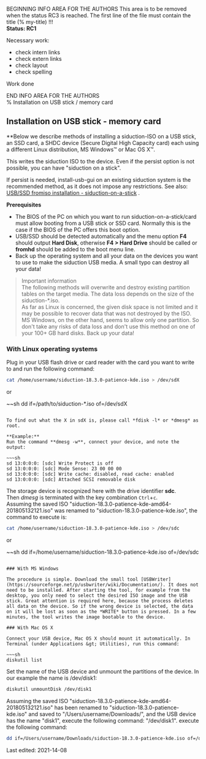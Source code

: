 BEGINNING   INFO AREA FOR THE AUTHORS
This area is to be removed when the status RC3 is reached. The first line of the file must contain the title (% my-title) !!!  
**Status: RC1**

Necessary work:

+ check intern links  
+ check extern links  
+ check layout  
+ check spelling  

Work done


END   INFO AREA FOR THE AUTHORS  
% Installation on USB stick / memory card

## Installation on USB stick - memory card

**Below we describe methods of installing a siduction-ISO on a USB stick, an SSD card, a SHDC device (Secure Digital High Capacity card) each using a different Linux distribution, MS Windows&#8482; or Mac OS X&#8482;.

This writes the siduction ISO to the device. Even if the persist option is not possible, you can have "siduction on a stick".

If persist is needed, install-usb-gui on an existing siduction system is the recommended method, as it does not impose any restrictions. See also: [USB/SSD fromiso installation - siduction-on-a-stick](0302-hd-ins-fromiso_en.md#fromiso) .

**Prerequisites**

+ The BIOS of the PC on which you want to run siduction-on-a-stick/card must allow booting from a USB stick or SSD card. Normally this is the case if the BIOS of the PC offers this boot option.
+ USB/SSD should be detected automatically and the menu option **F4** should output **Hard Disk**, otherwise **F4 > Hard Drive** should be called or **fromhd** should be added to the boot menu line.
+ Back up the operating system and all your data on the devices you want to use to make the siduction USB media. A small typo can destroy all your data!

> Important information  
> The following methods will overwrite and destroy existing partition tables on the target media. The data loss depends on the size of the siduction-*.iso.  
> As far as Linux is concerned, the given disk space is not limited and it may be possible to recover data that was not destroyed by the ISO.  
> MS Windows, on the other hand, seems to allow only one partition. So don't take any risks of data loss and don't use this method on one of your 100+ GB hard disks. Back up your data!

### With Linux operating systems

Plug in your USB flash drive or card reader with the card you want to write to and run the following command:

~~~sh
cat /home/username/siduction-18.3.0-patience-kde.iso > /dev/sdX
~~~

or

~~sh
dd if=/path/to/siduction-*.iso of=/dev/sdX
~~~

To find out what the X in sdX is, please call *fdisk -l* or *dmesg* as root.

**Example:**  
Run the command **dmesg -w**, connect your device, and note the output:

~~~sh
sd 13:0:0:0: [sdc] Write Protect is off
sd 13:0:0:0: [sdc] Mode Sense: 23 00 00 00
sd 13:0:0:0: [sdc] Write cache: disabled, read cache: enabled
sd 13:0:0:0: [sdc] Attached SCSI removable disk
~~~

The storage device is recognized here with the drive identifier **sdc**.  
Then *dmesg* is terminated with the key combination `Ctrl`+`c`.  
Assuming the saved ISO "siduction-18.3.0-patience-kde-amd64-201805132121.iso" was renamed to "siduction-18.3.0-patience-kde.iso", the command to execute is:

~~~sh
cat /home/username/siduction-18.3.0-patience-kde.iso > /dev/sdc
~~~

or

~~sh
dd if=/home/username/siduction-18.3.0-patience-kde.iso of=/dev/sdc
~~~

### With MS Windows

The procedure is simple. Download the small tool [USBWriter](https://sourceforge.net/p/usbwriter/wiki/Documentation/). It does not need to be installed. After starting the tool, for example from the desktop, you only need to select the desired ISO image and the USB stick. Great attention is required here, because the process deletes all data on the device. So if the wrong device is selected, the data on it will be lost as soon as the *WRITE* button is pressed. In a few minutes, the tool writes the image bootable to the device.

### With Mac OS X

Connect your USB device, Mac OS X should mount it automatically. In Terminal (under Applications &gt; Utilities), run this command:

~~~sh
diskutil list
~~~

Set the name of the USB device and unmount the partitions of the device. In our example the name is /dev/disk1:

~~~sh
diskutil unmountDisk /dev/disk1
~~~

Assuming the saved ISO "siduction-18.3.0-patience-kde-amd64-201805132121.iso" has been renamed to "siduction-18.3.0-patience-kde.iso" and saved to "/Users/username/Downloads/", and the USB device has the name "disk1", execute the following command: "/dev/disk1". execute the following command:

~~~sh
dd if=/Users/username/Downloads/siduction-18.3.0-patience-kde.iso of=/dev/disk1
~~~

<div id="rev">Last edited: 2021-14-08</div>
